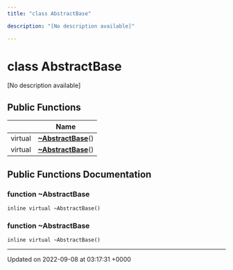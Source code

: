 ```yaml
---
title: "class AbstractBase"

description: "[No description available]"

---
```


# class AbstractBase



[No description available]

## Public Functions

|                | Name           |
| -------------- | -------------- |
| virtual | **[~AbstractBase](/documentation/code/classes/classabstractbase/#function-abstractbase)**() |
| virtual | **[~AbstractBase](/documentation/code/classes/classabstractbase/#function-abstractbase)**() |

## Public Functions Documentation

### function ~AbstractBase

```
inline virtual ~AbstractBase()
```


### function ~AbstractBase

```
inline virtual ~AbstractBase()
```


-------------------------------

Updated on 2022-09-08 at 03:17:31 +0000